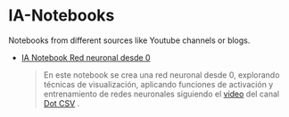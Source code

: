 # IA-Notebooks

Notebooks from different sources like Youtube channels or blogs.

- [IA Notebook Red neuronal desde 0](https://github.com/Adrianvegassanchez/ia-notebooks/blob/master/red%20neuronal%20desde%200%20dot%20csv.ipynb)
  > En este notebook se crea una red neuronal desde 0, explorando técnicas de visualización, aplicando funciones de activación y entrenamiento de redes neuronales siguiendo el [video](https://www.youtube.com/watch?v=W8AeOXa_FqU) del canal [Dot CSV](https://www.youtube.com/channel/UCy5znSnfMsDwaLlROnZ7Qbg) .
